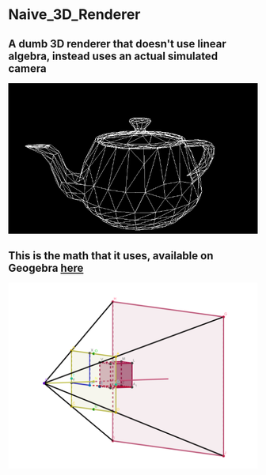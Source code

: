 # Naive_3D_Renderer

## A dumb 3D renderer that doesn't use linear algebra, instead uses an actual simulated camera

![Teapot](media/teapot.png)

## This is the math that it uses, available on Geogebra [here](https://www.geogebra.org/m/gehjgrxz)

![Geogebra](media/geogebra.png)

